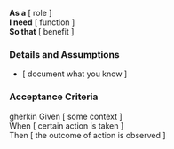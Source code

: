 **As a** [ role ]  
**I need** [ function ]  
**So that** [ benefit ]

### Details and Assumptions
* [ document what you know ]

### Acceptance Criteria
gherkin
Given [ some context ]  
When [ certain action is taken ]  
Then [ the outcome of action is observed ]
